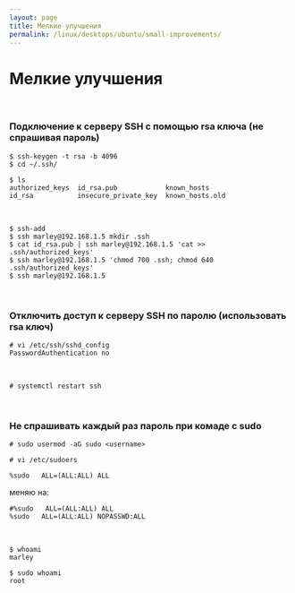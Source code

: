 ```yaml
---
layout: page
title: Мелкие улучшения
permalink: /linux/desktops/ubuntu/small-improvements/
---
```


# Мелкие улучшения

<br/>

### Подключение к серверу SSH с помощью rsa ключа (не спрашивая пароль)

    $ ssh-keygen -t rsa -b 4096
    $ cd ~/.ssh/

    $ ls
    authorized_keys  id_rsa.pub            known_hosts
    id_rsa           insecure_private_key  known_hosts.old

<br/>

    $ ssh-add
    $ ssh marley@192.168.1.5 mkdir .ssh
    $ cat id_rsa.pub | ssh marley@192.168.1.5 'cat >> .ssh/authorized_keys'
    $ ssh marley@192.168.1.5 'chmod 700 .ssh; chmod 640 .ssh/authorized_keys'
    $ ssh marley@192.168.1.5

<br/>

### Отключить доступ к серверу SSH по паролю (использовать rsa ключ)

    # vi /etc/ssh/sshd_config
    PasswordAuthentication no

<br/>

    # systemctl restart ssh
        
        
<br/>

### Не спрашивать каждый раз пароль при комаде с sudo

    # sudo usermod -aG sudo <username>

    # vi /etc/sudoers

    %sudo   ALL=(ALL:ALL) ALL

меняю на:

    #%sudo   ALL=(ALL:ALL) ALL
    %sudo   ALL=(ALL:ALL) NOPASSWD:ALL

<!-- 
    root    ALL=(ALL:ALL) ALL

    меняю на

    root    ALL=(ALL:ALL) ALL
    <username>    ALL=(ALL:ALL) NOPASSWD:ALL -->


<br/>

    $ whoami
    marley

    $ sudo whoami
    root

